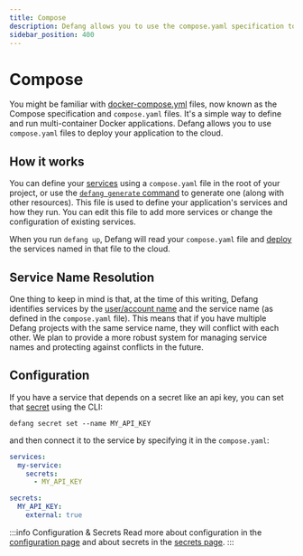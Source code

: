```yaml
---
title: Compose
description: Defang allows you to use the compose.yaml specification to deploy your application to the cloud.
sidebar_position: 400
---
```


# Compose

You might be familiar with [docker-compose.yml](https://docs.docker.com/compose/compose-file/) files, now known as the Compose specification and `compose.yaml` files. It's a simple way to define and run multi-container Docker applications. Defang allows you to use `compose.yaml` files to deploy your application to the cloud.

## How it works

You can define your [services](./services.md) using a `compose.yaml` file in the root of your project, or use the [`defang generate` command](../tutorials/generate-new-code-using-ai.mdx) to generate one (along with other resources). This file is used to define your application's services and how they run. You can edit this file to add more services or change the configuration of existing services.

When you run `defang up`, Defang will read your `compose.yaml` file and [deploy](./deployments.md) the services named in that file to the cloud.

## Service Name Resolution

One thing to keep in mind is that, at the time of this writing, Defang identifies services by the [user/account name](./accounts.md) and the service name (as defined in the `compose.yaml` file). This means that if you have multiple Defang projects with the same service name, they will conflict with each other. We plan to provide a more robust system for managing service names and protecting against conflicts in the future.

## Configuration

If you have a service that depends on a secret like an api key, you can set that [secret](./secrets.md) using the CLI:

```
defang secret set --name MY_API_KEY
```

and then connect it to the service by specifying it in the `compose.yaml`:

```yaml
services:
  my-service:
    secrets:
      - MY_API_KEY

secrets:
  MY_API_KEY:
    external: true
```

:::info Configuration & Secrets
Read more about configuration in the [configuration page](./configuration.md) and about secrets in the [secrets page](./secrets.md).
:::